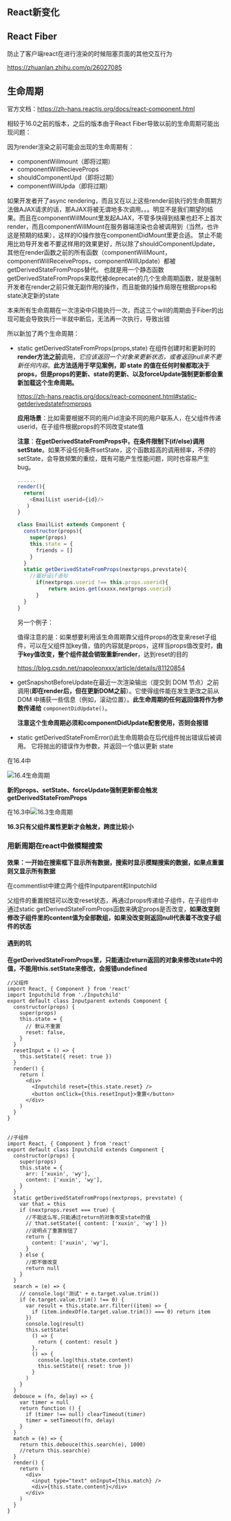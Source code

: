 ## React新变化

## React Fiber

防止了客户端react在进行渲染的时候阻塞页面的其他交互行为

https://zhuanlan.zhihu.com/p/26027085

## 生命周期

官方文档：https://zh-hans.reactjs.org/docs/react-component.html

相较于16.0之前的版本，之后的版本由于React Fiber导致以前的生命周期可能出现问题：

因为render渲染之前可能会出现的生命周期有：

- componentWillmount（即将过期）
- componentWillRecieveProps
- shouldComponentUpd（即将过期）
- componentWillUpda（即将过期）

如果开发者开了async rendering，而且又在以上这些render前执行的生命周期方法做AJAX请求的话，那AJAX将被无谓地多次调用。。。明显不是我们期望的结果。而且在componentWillMount里发起AJAX，不管多快得到结果也赶不上首次render，而且componentWillMount在服务器端渲染也会被调用到（当然，也许这是预期的结果），这样的IO操作放在componentDidMount里更合适。
禁止不能用比劝导开发者不要这样用的效果更好，所以除了shouldComponentUpdate，其他在render函数之前的所有函数（componentWillMount，componentWillReceiveProps，componentWillUpdate）都被getDerivedStateFromProps替代。
也就是用一个静态函数getDerivedStateFromProps来取代被deprecate的几个生命周期函数，就是强制开发者在render之前只做无副作用的操作，而且能做的操作局限在根据props和state决定新的state



本来所有生命周期在一次渲染中只能执行一次，而这三个will的周期由于Fiber的出现可能会导致执行一半就中断后，无法再一次执行，导致出错

所以新加了两个生命周期：

- static getDerivedStateFromProps(props,state) 在组件创建时和更新时的**render方法之前**调用，*它应该返回一个对象来更新状态，或者返回null来不更新任何内容*。**此方法适用于罕见案例，即 state 的值在任何时候都取决于 props，但是props的更新、state的更新、以及forceUpdate强制更新都会重新加载这个生命周期。**

  https://zh-hans.reactjs.org/docs/react-component.html#static-getderivedstatefromprops

  **应用场景**：比如需要根据不同的用户id渲染不同的用户联系人，在父组件传递userid，在子组件根据props的不同改变state值

  **注意**：**在getDerivedStateFromProps中，在条件限制下(if/else)调用setState**。如果不设任何条件setState，这个函数超高的调用频率，不停的setState，会导致频繁的重绘，既有可能产生性能问题，同时也容易产生bug。

  ```js
  ......
  render(){
    return(
      <EmailList userid={id}/>
     )
  }
  
  class EmailList extends Component {
    constructor(props){
      super(props)
      this.state = {
        friends = []
      }
    }
    static getDerivedStateFromProps(nextprops,prevstate){
      //最好设if语句
        if(nextprops.userid !== this.props.userid){
            return axios.get(xxxxx,nextprops.userid)
        }
    }
  }
  ```

  另一个例子：

  值得注意的是：如果想要利用该生命周期靠父组件props的改变来reset子组件，可以在父组件加key值，值的内容就是props，这样当props值改变时，**由于key值改变，整个组件就会销毁重新render**，达到reset的目的

  https://blog.csdn.net/napoleonxxx/article/details/81120854

- getSnapshotBeforeUpdate在最近一次渲染输出（提交到 DOM 节点）之前调用(**即在render后，但在更新DOM之前**）。它使得组件能在发生更改之前从 DOM 中捕获一些信息（例如，滚动位置）。**此生命周期的任何返回值将作为参数传递给** `componentDidUpdate()`。

   **注意这个生命周期必须和componentDidUpdate配套使用，否则会报错**

- static getDerivedStateFromError()此生命周期会在后代组件抛出错误后被调用。 它将抛出的错误作为参数，并返回一个值以更新 state

在16.4中

![16.4生命周期](F:\图片\16.4生命周期.png)

**新的props、setState、forceUpdate强制更新都会触发getDerivedStateFromProps**

在16.3中![16.3生命周期](F:\图片\16.3生命周期.png)

**16.3只有父组件属性更新才会触发，跨度比较小**

### 用新周期在react中做模糊搜索

**效果：一开始在搜索框下显示所有数据，搜索时显示模糊搜索的数据，如果点重置则又显示所有数据**

在commentlist中建立两个组件Inputparent和Inputchild

父组件的重置按钮可以改变reset状态，再通过props传递给子组件，在子组件中通过static getDerivedStateFromProps函数来确定props是否改变，**如果改变则修改子组件里的content值为全部数组，如果没改变则返回null代表着不改变子组件的状态**

#### 遇到的坑

**在getDerivedStateFromProps里，只能通过return返回的对象来修改state中的值，不能用this.setState来修改，会报错undefined**

```react
//父组件
import React, { Component } from 'react'
import Inputchild from './Inputchild'
export default class Inputparent extends Component {
  constructor(props) {
    super(props)
    this.state = {
      // 默认不重置
      reset: false,
    }
  }
  resetInput = () => {
    this.setState({ reset: true })
  }
  render() {
    return (
      <div>
        <Inputchild reset={this.state.reset} />
        <button onClick={this.resetInput}>重置</button>
      </div>
    )
  }
}


//子组件
import React, { Component } from 'react'
export default class Inputchild extends Component {
  constructor(props) {
    super(props)
    this.state = {
      arr: ['xuxin', 'wy'],
      content: ['xuxin', 'wy'],
    }
  }
  static getDerivedStateFromProps(nextprops, prevstate) {
    var that = this
    if (nextprops.reset === true) {
      //不能这么写,只能通过return的对象改变state的值
      // that.setState({ content: ['xuxin', 'wy'] })
      //说明点了重置按钮了
      return {
        content: ['xuxin', 'wy'],
      }
    } else {
      //即不做改变
      return null
    }
  }
  search = (e) => {
    // console.log('测试' + e.target.value.trim())
    if (e.target.value.trim() !== 0) {
      var result = this.state.arr.filter((item) => {
        if (item.indexOf(e.target.value.trim()) === 0) return item
      })
      console.log(result)
      this.setState(
        () => {
          return { content: result }
        },
        () => {
          console.log(this.state.content)
          this.setState({ reset: true })
        }
      )
    }
  }
  debouce = (fn, delay) => {
    var timer = null
    return function () {
      if (timer !== null) clearTimeout(timer)
      timer = setTimeout(fn, delay)
    }
  }
  match = (e) => {
    return this.debouce(this.search(e), 1000)
    //return this.search(e)
  }
  render() {
    return (
      <div>
        <input type="text" onInput={this.match} />
        <div>{this.state.content}</div>
      </div>
    )
  }
}

```

